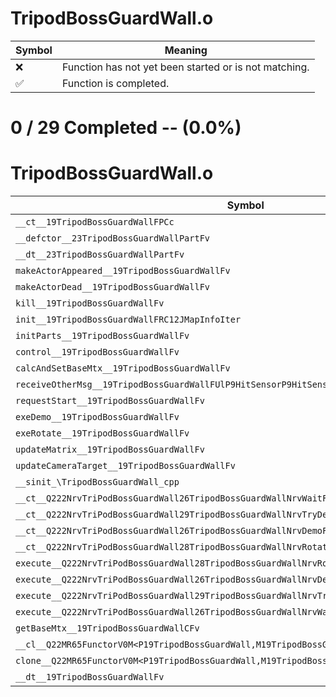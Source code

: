 # TripodBossGuardWall.o
| Symbol | Meaning 
| ------------- | ------------- 
| :x: | Function has not yet been started or is not matching. 
| :white_check_mark: | Function is completed. 


# 0 / 29 Completed -- (0.0%)
# TripodBossGuardWall.o
| Symbol | Decompiled? |
| ------------- | ------------- |
| `__ct__19TripodBossGuardWallFPCc` | :x: |
| `__defctor__23TripodBossGuardWallPartFv` | :x: |
| `__dt__23TripodBossGuardWallPartFv` | :x: |
| `makeActorAppeared__19TripodBossGuardWallFv` | :x: |
| `makeActorDead__19TripodBossGuardWallFv` | :x: |
| `kill__19TripodBossGuardWallFv` | :x: |
| `init__19TripodBossGuardWallFRC12JMapInfoIter` | :x: |
| `initParts__19TripodBossGuardWallFv` | :x: |
| `control__19TripodBossGuardWallFv` | :x: |
| `calcAndSetBaseMtx__19TripodBossGuardWallFv` | :x: |
| `receiveOtherMsg__19TripodBossGuardWallFUlP9HitSensorP9HitSensor` | :x: |
| `requestStart__19TripodBossGuardWallFv` | :x: |
| `exeDemo__19TripodBossGuardWallFv` | :x: |
| `exeRotate__19TripodBossGuardWallFv` | :x: |
| `updateMatrix__19TripodBossGuardWallFv` | :x: |
| `updateCameraTarget__19TripodBossGuardWallFv` | :x: |
| `__sinit_\TripodBossGuardWall_cpp` | :x: |
| `__ct__Q222NrvTriPodBossGuardWall26TripodBossGuardWallNrvWaitFv` | :x: |
| `__ct__Q222NrvTriPodBossGuardWall29TripodBossGuardWallNrvTryDemoFv` | :x: |
| `__ct__Q222NrvTriPodBossGuardWall26TripodBossGuardWallNrvDemoFv` | :x: |
| `__ct__Q222NrvTriPodBossGuardWall28TripodBossGuardWallNrvRotateFv` | :x: |
| `execute__Q222NrvTriPodBossGuardWall28TripodBossGuardWallNrvRotateCFP5Spine` | :x: |
| `execute__Q222NrvTriPodBossGuardWall26TripodBossGuardWallNrvDemoCFP5Spine` | :x: |
| `execute__Q222NrvTriPodBossGuardWall29TripodBossGuardWallNrvTryDemoCFP5Spine` | :x: |
| `execute__Q222NrvTriPodBossGuardWall26TripodBossGuardWallNrvWaitCFP5Spine` | :x: |
| `getBaseMtx__19TripodBossGuardWallCFv` | :x: |
| `__cl__Q22MR65FunctorV0M<P19TripodBossGuardWall,M19TripodBossGuardWallFPCvPv_v>CFv` | :x: |
| `clone__Q22MR65FunctorV0M<P19TripodBossGuardWall,M19TripodBossGuardWallFPCvPv_v>CFP7JKRHeap` | :x: |
| `__dt__19TripodBossGuardWallFv` | :x: |
